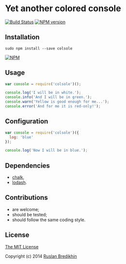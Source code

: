# Yet another colored console

[![Build Status](https://travis-ci.org/bredikhin/colsole.png?branch=master)](https://travis-ci.org/bredikhin/colsole)
[![NPM version](https://badge.fury.io/js/colsole.png)](http://badge.fury.io/js/colsole)

## Installation

`sudo npm install --save colsole`

[![NPM](https://nodei.co/npm/colsole.png)](https://nodei.co/npm/colsole/)

## Usage

```javascript
var console = require('colsole')();

console.log('I will be in white.');
console.info('And I will be in green.');
console.warn('Yellow is good enough for me...');
console.error('And for me it is red-only!');
```

## Configuration

```javascript
var console = require('colsole')({
  log: 'blue'
});

console.log('Now I will be in blue.');
```

## Dependencies

- [chalk](https://www.npmjs.org/package/chalk),
- [lodash](https://www.npmjs.org/package/lodash).

## Contributions

* are welcome;
* should be tested;
* should follow the same coding style.

## License

[The MIT License](http://opensource.org/licenses/MIT)

Copyright (c) 2014 [Ruslan Bredikhin](http://www.ruslanbredikhin.com/)
